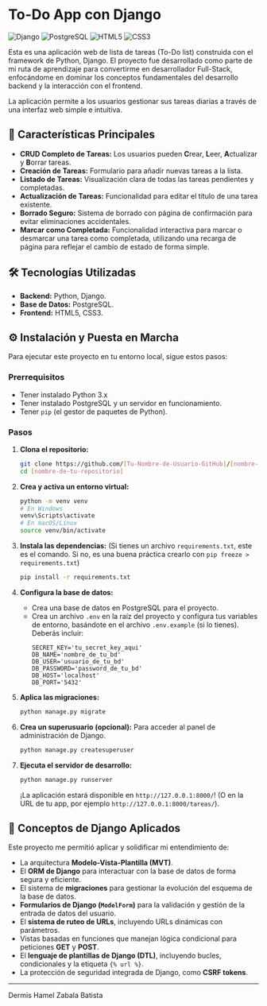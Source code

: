 # To-Do App con Django

![Django](https://img.shields.io/badge/Django-092E20?style=for-the-badge&logo=django&logoColor=white)
![PostgreSQL](https://img.shields.io/badge/PostgreSQL-316192?style=for-the-badge&logo=postgresql&logoColor=white)
![HTML5](https://img.shields.io/badge/HTML5-E34F26?style=for-the-badge&logo=html5&logoColor=white)
![CSS3](https://img.shields.io/badge/CSS3-1572B6?style=for-the-badge&logo=css3&logoColor=white)

Esta es una aplicación web de lista de tareas (To-Do list) construida con el framework de Python, Django. El proyecto fue desarrollado como parte de mi ruta de aprendizaje para convertirme en desarrollador Full-Stack, enfocándome en dominar los conceptos fundamentales del desarrollo backend y la interacción con el frontend.

La aplicación permite a los usuarios gestionar sus tareas diarias a través de una interfaz web simple e intuitiva.

## 🚀 Características Principales

*   **CRUD Completo de Tareas:** Los usuarios pueden **C**rear, **L**eer, **A**ctualizar y **B**orrar tareas.
*   **Creación de Tareas:** Formulario para añadir nuevas tareas a la lista.
*   **Listado de Tareas:** Visualización clara de todas las tareas pendientes y completadas.
*   **Actualización de Tareas:** Funcionalidad para editar el título de una tarea existente.
*   **Borrado Seguro:** Sistema de borrado con página de confirmación para evitar eliminaciones accidentales.
*   **Marcar como Completada:** Funcionalidad interactiva para marcar o desmarcar una tarea como completada, utilizando una recarga de página para reflejar el cambio de estado de forma simple.

## 🛠️ Tecnologías Utilizadas

*   **Backend:** Python, Django.
*   **Base de Datos:** PostgreSQL.
*   **Frontend:** HTML5, CSS3.

## ⚙️ Instalación y Puesta en Marcha

Para ejecutar este proyecto en tu entorno local, sigue estos pasos:

### Prerrequisitos
*   Tener instalado Python 3.x
*   Tener instalado PostgreSQL y un servidor en funcionamiento.
*   Tener `pip` (el gestor de paquetes de Python).

### Pasos
1.  **Clona el repositorio:**
    ```bash
    git clone https://github.com/[Tu-Nombre-de-Usuario-GitHub]/[nombre-de-tu-repositorio].git
    cd [nombre-de-tu-repositorio]
    ```

2.  **Crea y activa un entorno virtual:**
    ```bash
    python -m venv venv
    # En Windows
    venv\Scripts\activate
    # En macOS/Linux
    source venv/bin/activate
    ```

3.  **Instala las dependencias:**
    (Si tienes un archivo `requirements.txt`, este es el comando. Si no, es una buena práctica crearlo con `pip freeze > requirements.txt`)
    ```bash
    pip install -r requirements.txt
    ```

4.  **Configura la base de datos:**
    *   Crea una base de datos en PostgreSQL para el proyecto.
    *   Crea un archivo `.env` en la raíz del proyecto y configura tus variables de entorno, basándote en el archivo `.env.example` (si lo tienes). Deberás incluir:
        ```
        SECRET_KEY='tu_secret_key_aqui'
        DB_NAME='nombre_de_tu_bd'
        DB_USER='usuario_de_tu_bd'
        DB_PASSWORD='password_de_tu_bd'
        DB_HOST='localhost'
        DB_PORT='5432'
        ```

5.  **Aplica las migraciones:**
    ```bash
    python manage.py migrate
    ```

6.  **Crea un superusuario (opcional):**
    Para acceder al panel de administración de Django.
    ```bash
    python manage.py createsuperuser
    ```

7.  **Ejecuta el servidor de desarrollo:**
    ```bash
    python manage.py runserver
    ```
    
    ¡La aplicación estará disponible en `http://127.0.0.1:8000/`! (O en la URL de tu app, por ejemplo `http://127.0.0.1:8000/tareas/`).

## 🧠 Conceptos de Django Aplicados

Este proyecto me permitió aplicar y solidificar mi entendimiento de:
*   La arquitectura **Modelo-Vista-Plantilla (MVT)**.
*   El **ORM de Django** para interactuar con la base de datos de forma segura y eficiente.
*   El sistema de **migraciones** para gestionar la evolución del esquema de la base de datos.
*   **Formularios de Django (`ModelForm`)** para la validación y gestión de la entrada de datos del usuario.
*   El **sistema de ruteo de URLs**, incluyendo URLs dinámicas con parámetros.
*   Vistas basadas en funciones que manejan lógica condicional para peticiones **GET** y **POST**.
*   El **lenguaje de plantillas de Django (DTL)**, incluyendo bucles, condicionales y la etiqueta `{% url %}`.
*   La protección de seguridad integrada de Django, como **CSRF tokens**.

---
Dermis Hamel Zabala Batista